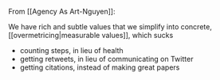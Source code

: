 From [[Agency As Art-Nguyen]]:

We have rich and subtle values that we simplify into concrete, [[overmetricing|measurable values]], which sucks

 - counting steps, in lieu of health
 - getting retweets, in lieu of communicating on Twitter
 - getting citations, instead of making great papers
